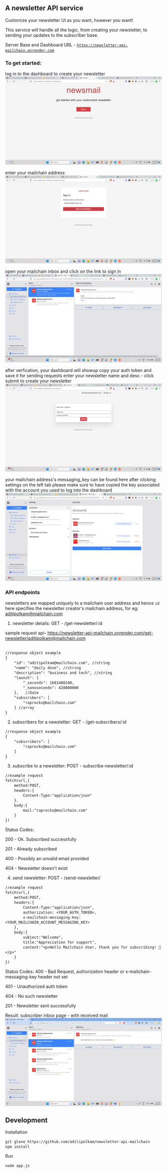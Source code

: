 ## A newsletter API service 

Customize your newsletter UI as you want, however you want!

This service will handle all the logic, from creating your newsletter, to sending your updates to the subscriber base.

Server Base and Dashboard URL - [`https://newsletter-api-mailchain.onrender.com`](https://newsletter-api-mailchain.onrender.com)

### To get started: 
log in to the dashboard to create your newsletter
![home page](./public/doc/home.png)

enter your mailchain address
![login page](./public/doc/login.png)

open your mailchain inbox and click on the link to sign in
![inbox page](./public/doc/inbox.png)

after verfication, your dashboard will showup
copy your auth token and save it for sending requests
enter your newsletter name and desc - click submit to create your newsletter
![dashboard page](./public/doc/dashboard.png)

your mailchain address's messaging_key can be found here after clicking settings on the left tab
please make sure to have copied the key associated with the account you used to log into the dashboard
![messaging key](./public/doc/messaging_key.png)

### API endpoints

newsletters are mapped uniquely to a mailchain user address and hence `id` here specifies the newsletter creator's mailchain address, for eg: aditipolkam@mailchain.com

1. newsletter details: GET - /get-newsletter/:id

sample request api- https://newsletter-api-mailchain.onrender.com/get-newsletter/aditipolkam@mailchain.com   

```shell

//response object example
{
    "id": "aditipolkam@mailchain.com", //string
    "name": "daily dose", //string
    "description": "business and tech", //string
    "launch": {
        "_seconds": 1681480240,
        "_nanoseconds": 428000000
    },   //Date
    "subscribers": [
        "raprocks@mailchain.com"
    ] //array
}

```
2.  subscribers for a newsletter: GET - /get-subscribers/:id
```shell
//response object example
{
    "subscribers": [
        "raprocks@mailchain.com"
    ]
}
```

3. subscribe to a newsletter: POST - subscribe-newsletter/:id
```shell
//example request
fetch(url,{
    method:POST,
    headers:{
        Content-Type:"application/json"
    },
    body:{
        mail:"raprocks@mailchain.com"
    }
})

```

Status Codes:

200 - Ok. Subscribed successfully

201 - Already subscribed

400 - Possibly an unvalid email provided

404 - Newsletter doesn't exist


4. send newsletter: POST - /send-newsletter/
```shell
//example request
fetch(url,{
    method:POST,
    headers:{
        Content-Type:"application/json",
        authorization: <YOUR_AUTH_TOKEN>,
        x-mailchain-messaging-key: <YOUR_MAILCHAIN_ACCOUNT_MESSAGING_KEY>
    },
    body:{
        subject:"Welcome",
        title:"Appreciation for support",
        content:"<p>Hello Mailchain User, thank you for subscribing! 👋</p>"
    }
})

```

Status Codes:
400 - Bad Request, authorization header or x-mailchain-messaging-key header not set

401 - Unauthorized auth token

404 - No such newsletter

201 - Newsletter sent successfully


Result:
subscriber inbox page - with received mail 
![subscriber inbox page](./public/doc/newsletter.png)


## Development 


Installation
```shell
git glone https://github.com/aditipolkam/newsletter-api-mailchain
npm install
```

Run
```shell
node app.js
```
